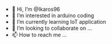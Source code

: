 - 👋 Hi, I’m @Ikaros96
- 👀 I’m interested in arduino coding 
- 🌱 I’m currently learning IoT application 
- 💞️ I’m looking to collaborate on ...
- 📫 How to reach me ...

<!---
Ikaros96/Ikaros96 is a ✨ special ✨ repository because its `README.md` (this file) appears on your GitHub profile.
You can click the Preview link to take a look at your changes.
--->
